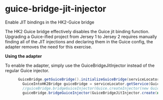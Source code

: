 guice-bridge-jit-injector
=========================

Enable JIT bindings in the HK2-Guice bridge

The HK2 Guice bridge effectively disables the Guice jit binding function. Upgrading a Guice-ified project from Jersey 1 to Jersey 2 requires manually finding all of the JIT injections and declaring them in the Guice config, the adapter removes the need for this exercise. 

__Using the adapter__

To enable the adapter, simply use the GuiceBridgeJitInjector instead of the regular Guice injector.

```java
      GuiceBridge.getGuiceBridge().initializeGuiceBridge(serviceLocator);
    	GuiceIntoHK2Bridge guiceBridge = serviceLocator.getService(GuiceIntoHK2Bridge.class);
    	//guiceBridge.bridgeGuiceInjector(Guice.createInjector(new GuiceModule()));
    	guiceBridge.bridgeGuiceInjector(GuiceBridgeJitInjector.create(new GuiceModule(), Package.getPackage("org.ttang")));
```
